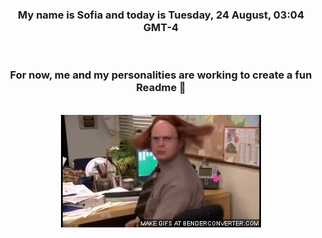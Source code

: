 


<div align="center">
<h3 >My name is Sofia and today is Tuesday, 24 August, 03:04 GMT-4</h3><br>
<h3 >For now, me and my personalities are working to create a fun Readme 👋
</h3><br>
<img src='img/dwight.gif' alt='working...'/>
</div>
